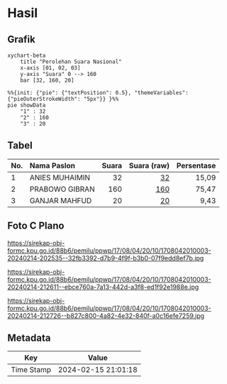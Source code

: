 # Hasil

## Grafik

```mermaid
xychart-beta
    title "Perolehan Suara Nasional"
    x-axis [01, 02, 03]
    y-axis "Suara" 0 --> 160
    bar [32, 160, 20]
```

```mermaid
%%{init: {"pie": {"textPosition": 0.5}, "themeVariables": {"pieOuterStrokeWidth": "5px"}} }%%
pie showData
    "1" : 32
    "2" : 160
    "3" : 20
```

## Tabel

| No. | Nama Paslon    | Suara | Suara (raw) | Persentase |
|:--- |:-------------- | -----:| -----------:| ----------:|
| 1   | ANIES MUHAIMIN | 32    | [32][p-1]   | 15,09      |
| 2   | PRABOWO GIBRAN | 160   | [160][p-2]  | 75,47      |
| 3   | GANJAR MAHFUD  | 20    | [20][p-3]   | 9,43       |


[p-1]: https://github.com/gigit-pemilu/pemilu-2024/blob/main/pilpres/hitung-suara/sub/17-bengkulu/sub/08-kepahiang/sub/04-kepahiang/sub/2010-kampung-bogor/sub/003-tps/sub/paslon-1.txt
[p-2]: https://github.com/gigit-pemilu/pemilu-2024/blob/main/pilpres/hitung-suara/sub/17-bengkulu/sub/08-kepahiang/sub/04-kepahiang/sub/2010-kampung-bogor/sub/003-tps/sub/paslon-2.txt
[p-3]: https://github.com/gigit-pemilu/pemilu-2024/blob/main/pilpres/hitung-suara/sub/17-bengkulu/sub/08-kepahiang/sub/04-kepahiang/sub/2010-kampung-bogor/sub/003-tps/sub/paslon-3.txt

## Foto C Plano

https://sirekap-obj-formc.kpu.go.id/88b6/pemilu/ppwp/17/08/04/20/10/1708042010003-20240214-202535--32fb3392-d7b9-4f9f-b3b0-07f9edd8ef7b.jpg

https://sirekap-obj-formc.kpu.go.id/88b6/pemilu/ppwp/17/08/04/20/10/1708042010003-20240214-212611--ebce760a-7a13-442d-a3f8-ed1f92e1988e.jpg

https://sirekap-obj-formc.kpu.go.id/88b6/pemilu/ppwp/17/08/04/20/10/1708042010003-20240214-212726--b827c800-4a82-4e32-840f-a0c16efe7259.jpg


## Metadata

| Key        | Value               |
| ---------- | ------------------- |
| Time Stamp | 2024-02-15 21:01:18 |



